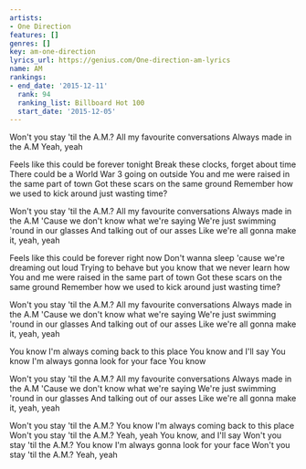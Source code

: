 ```yaml
---
artists:
- One Direction
features: []
genres: []
key: am-one-direction
lyrics_url: https://genius.com/One-direction-am-lyrics
name: AM
rankings:
- end_date: '2015-12-11'
  rank: 94
  ranking_list: Billboard Hot 100
  start_date: '2015-12-05'
---
```

Won't you stay 'til the A.M.?
All my favourite conversations
Always made in the A.M
Yeah, yeah


Feels like this could be forever tonight
Break these clocks, forget about time
There could be a World War 3 going on outside
You and me were raised in the same part of town
Got these scars on the same ground
Remember how we used to kick around just wasting time?


Won't you stay 'til the A.M.?
All my favourite conversations
Always made in the A.M
'Cause we don't know what we're saying
We're just swimming 'round in our glasses
And talking out of our asses
Like we're all gonna make it, yeah, yeah


Feels like this could be forever right now
Don't wanna sleep 'cause we're dreaming out loud
Trying to behave but you know that we never learn how
You and me were raised  in the same part of town
Got these scars on the same ground
Remember how we used to kick around just wasting time?


Won't you stay 'til the A.M.?
All my favourite conversations
Always made in the A.M
'Cause we don't know what we're saying
We're just swimming 'round in our glasses
And talking out of our asses
Like we're all gonna make it, yeah, yeah


You know I'm always coming back to this place
You know and I'll say
You know I'm always gonna look for your face
You know


Won't you stay 'til the A.M.?
All my favourite conversations
Always made in the A.M
'Cause we don't know what we're saying
We're just swimming 'round in our glasses
And talking out of our asses
Like we're all gonna make it, yeah, yeah


Won't you stay 'til the A.M.?
You know I'm always coming back to this place
Won't you stay 'til the A.M.? Yeah, yeah
You know, and I'll say
Won't you stay 'til the A.M.?
You know I'm always gonna look for your face
Won't you stay 'til the A.M.? Yeah, yeah

